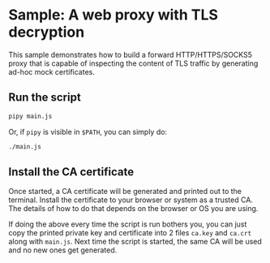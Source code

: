 # Sample: A web proxy with TLS decryption

This sample demonstrates how to build a forward HTTP/HTTPS/SOCKS5 proxy that is capable of inspecting the content of TLS traffic by generating ad-hoc mock certificates.

## Run the script

```sh
pipy main.js
```

Or, if `pipy` is visible in `$PATH`, you can simply do:

```sh
./main.js
```

## Install the CA certificate

Once started, a CA certificate will be generated and printed out to the terminal. Install the certificate to your browser or system as a trusted CA. The details of how to do that depends on the browser or OS you are using.

If doing the above every time the script is run bothers you, you can just copy the printed private key and certificate into 2 files `ca.key` and `ca.crt` along with `main.js`. Next time the script is started, the same CA will be used and no new ones get generated.
